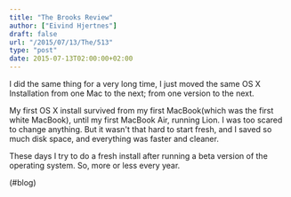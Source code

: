```yaml
---
title: "The Brooks Review"
author: ["Eivind Hjertnes"]
draft: false
url: "/2015/07/13/The/513"
type: "post"
date: 2015-07-13T02:00:00+02:00
---
```


I did the same thing for a very long time, I just moved the same OS X
Installation from one Mac to the next; from one version to the next.

My first OS X install survived from my first MacBook(which was the first
white MacBook), until my first MacBook Air, running Lion. I was too
scared to change anything. But it wasn't that hard to start fresh, and I
saved so much disk space, and everything was faster and cleaner.

These days I try to do a fresh install after running a beta version of
the operating system. So, more or less every year.

(#blog)

